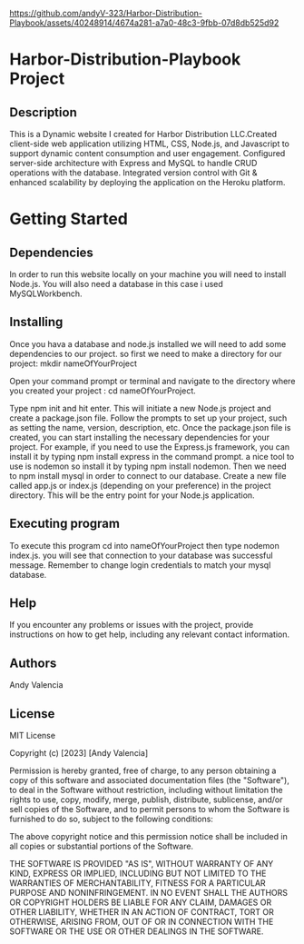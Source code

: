 


https://github.com/andyV-323/Harbor-Distribution-Playbook/assets/40248914/4674a281-a7a0-48c3-9fbb-07d8db525d92


# Harbor-Distribution-Playbook Project

## Description

This is a Dynamic website I created for Harbor Distribution LLC.Created client-side web application utilizing HTML, CSS, Node.js, and Javascript to support dynamic content consumption and user engagement. Configured server-side architecture with Express and MySQL to handle CRUD operations with the database. Integrated version control with Git & enhanced scalability by deploying the application on the Heroku platform.

# Getting Started

## Dependencies 
In order to run this website locally on your machine you will need to install Node.js. You will also need a database in this case i used MySQLWorkbench.

## Installing 
Once you hava a database and node.js installed we will need to add some dependencies to our project. so first we need to make a directory for our project: mkdir nameOfYourProject

Open your command prompt or terminal and navigate to the directory where you created your project : cd nameOfYourProject.

Type npm init and hit enter. This will initiate a new Node.js project and create a package.json file. Follow the prompts to set up your project, such as setting the name, version, description, etc. Once the package.json file is created, you can start installing the necessary dependencies for your project. For example, if you need to use the Express.js framework, you can install it by typing npm install express in the command prompt. a nice tool to use is nodemon so install it by typing npm install nodemon. Then we need to npm install mysql in order to connect to our database. Create a new file called app.js or index.js (depending on your preference) in the project directory. This will be the entry point for your Node.js application.

## Executing program 
To execute this program cd into nameOfYourProject then type nodemon index.js. you will see that connection to your database was successful message. Remember to change login credentials to match your mysql database.

## Help

If you encounter any problems or issues with the project, provide instructions on how to get help, including any relevant contact information.

## Authors

Andy Valencia

## License

MIT License

Copyright (c) [2023] [Andy Valencia]

Permission is hereby granted, free of charge, to any person obtaining a copy of this software and associated documentation files (the "Software"), to deal in the Software without restriction, including without limitation the rights to use, copy, modify, merge, publish, distribute, sublicense, and/or sell copies of the Software, and to permit persons to whom the Software is furnished to do so, subject to the following conditions:

The above copyright notice and this permission notice shall be included in all copies or substantial portions of the Software.

THE SOFTWARE IS PROVIDED "AS IS", WITHOUT WARRANTY OF ANY KIND, EXPRESS OR IMPLIED, INCLUDING BUT NOT LIMITED TO THE WARRANTIES OF MERCHANTABILITY, FITNESS FOR A PARTICULAR PURPOSE AND NONINFRINGEMENT. IN NO EVENT SHALL THE AUTHORS OR COPYRIGHT HOLDERS BE LIABLE FOR ANY CLAIM, DAMAGES OR OTHER LIABILITY, WHETHER IN AN ACTION OF CONTRACT, TORT OR OTHERWISE, ARISING FROM, OUT OF OR IN CONNECTION WITH THE SOFTWARE OR THE USE OR OTHER DEALINGS IN THE SOFTWARE.
